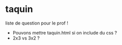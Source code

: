 # taquin

liste de question pour le prof !  
- Pouvons mettre taquin.html si on include du css ?
- 2x3 vs 3x2 ?
